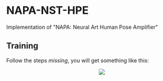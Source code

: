 # NAPA-NST-HPE
Implementation of "NAPA: Neural Art Human Pose Amplifier" 

## Training

Follow the steps *missing*, you will get something like this:

<p align="center">  
<img src="../../figs/train_screenshot.png">  
</p> 
